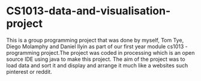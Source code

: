# CS1013-data-and-visualisation-project
This is a group programming project that was done by myself, Tom Tye, Diego Molamphy and Daniel Ilyin as part of our first year module
cs1013 - programming project.The project was coded in processing which is an open source IDE using java to make this project. The aim of
the project was to load data and sort it and display and arrange it much like a websites such pinterest or reddit.
